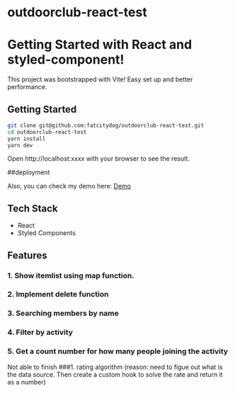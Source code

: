 # outdoorclub-react-test
# Getting Started with React and styled-component!

This project was bootstrapped with Vite! Easy set up and better performance.

## Getting Started

```bash
git clone git@github.com:fatcitydog/outdoorclub-react-test.git
cd outdoorclub-react-test
yarn install
yarn dev
```

Open http://localhost:xxxx with your browser to see the result.

##deployment

Also, you can check my demo here:
[Demo](https://map-search-seven.vercel.app/)

## Tech Stack

- React
- Styled Components


## Features
### 1.  Show itemlist using map function.
### 2.  Implement delete function
### 3.  Searching members by name
### 4.  Filter by activity
### 5.  Get a count number for how many people joining the activity

Not able to finish
###1. rating algorithm (reason: need to figue out what is the data source. Then create a custom hook to solve the rate and return it as a number)

